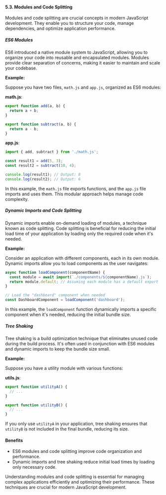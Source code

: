 #### 5.3. Modules and Code Splitting

Modules and code splitting are crucial concepts in modern JavaScript development. They enable you to structure your code, manage dependencies, and optimize application performance.

##### ES6 Modules

ES6 introduced a native module system to JavaScript, allowing you to organize your code into reusable and encapsulated modules. Modules provide clear separation of concerns, making it easier to maintain and scale your codebase.

**Example:**

Suppose you have two files, `math.js` and `app.js`, organized as ES6 modules:

**math.js**:

```javascript
export function add(a, b) {
  return a + b;
}

export function subtract(a, b) {
  return a - b;
}
```

**app.js**:

```javascript
import { add, subtract } from './math.js';

const result1 = add(5, 3);
const result2 = subtract(10, 4);

console.log(result1); // Output: 8
console.log(result2); // Output: 6
```

In this example, the `math.js` file exports functions, and the `app.js` file imports and uses them. This modular approach helps manage code complexity.

##### Dynamic Imports and Code Splitting

Dynamic imports enable on-demand loading of modules, a technique known as code splitting. Code splitting is beneficial for reducing the initial load time of your application by loading only the required code when it's needed.

**Example:**

Consider an application with different components, each in its own module. Dynamic imports allow you to load components as the user navigates:

```javascript
async function loadComponent(componentName) {
  const module = await import(`./components/${componentName}.js`);
  return module.default; // Assuming each module has a default export
}

// Load the "dashboard" component when needed
const DashboardComponent = loadComponent('dashboard');
```

In this example, the `loadComponent` function dynamically imports a specific component when it's needed, reducing the initial bundle size.

##### Tree Shaking

Tree shaking is a build optimization technique that eliminates unused code during the build process. It's often used in conjunction with ES6 modules and dynamic imports to keep the bundle size small.

**Example:**

Suppose you have a utility module with various functions:

**utils.js**:

```javascript
export function utilityA() {
  // ...
}

export function utilityB() {
  // ...
}
```

If you only use `utilityA` in your application, tree shaking ensures that `utilityB` is not included in the final bundle, reducing its size.

#### Benefits

- ES6 modules and code splitting improve code organization and performance.
- Dynamic imports and tree shaking reduce initial load times by loading only necessary code.

Understanding modules and code splitting is essential for managing complex applications efficiently and optimizing their performance. These techniques are crucial for modern JavaScript development.
